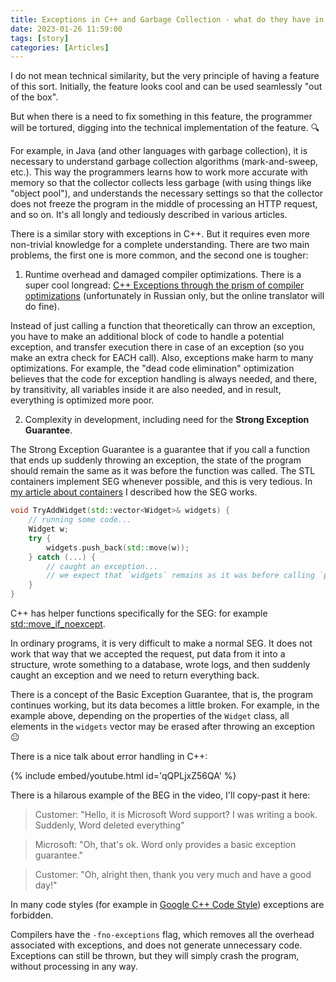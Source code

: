 ```yaml
---
title: Exceptions in C++ and Garbage Collection - what do they have in common? ♻️
date: 2023-01-26 11:59:00
tags: [story]
categories: [Articles]
---
```


I do not mean technical similarity,
but the very principle of having a feature of this sort.
Initially, the feature looks cool and can be used seamlessly "out of the box".

But when there is a need to fix something in this feature,
the programmer will be tortured, digging into the technical implementation of the feature. 🔍

For example, in Java (and other languages with garbage collection),
it is necessary to understand garbage collection algorithms (mark-and-sweep, etc.).
This way the programmers learns how to work more accurate with memory so that the collector collects less garbage (with using things like "object pool"),
and understands the necessary settings so that the collector does not freeze the program in the middle of processing an HTTP request, and so on.
It's all longly and tediously described in various articles.

There is a similar story with exceptions in C++.
But it requires even more non-trivial knowledge for a complete understanding.
There are two main problems, the first one is more common, and the second one is tougher:

1. Runtime overhead and damaged compiler optimizations.
There is a super cool longread: [C++ Exceptions through the prism of compiler optimizations](https://habr.com/ru/company/jugru/blog/494986/) (unfortunately in Russian only,
but the online translator will do fine).

Instead of just calling a function that theoretically can throw an exception,
you have to make an additional block of code to handle a potential exception, and transfer execution there in case of an exception (so you make an extra check for EACH call).
Also, exceptions make harm to many optimizations.
For example, the "dead code elimination" optimization believes that the code for exception handling is always needed,
and there, by transitivity, all variables inside it are also needed, and in result, everything is optimized more poor.

2. Complexity in development, including need for the **Strong Exception Guarantee**.

The Strong Exception Guarantee is a guarantee that if you call a function that ends up suddenly throwing an exception,
the state of the program should remain the same as it was before the function was called.
The STL containers implement SEG whenever possible, and this is very tedious.
In [my article about containers](https://habr.com/ru/post/664044/) I described how the SEG works.
```c++
void TryAddWidget(std::vector<Widget>& widgets) {
    // running some code...
    Widget w;
    try {
        widgets.push_back(std::move(w));
    } catch (...) {
        // caught an exception...
        // we expect that `widgets` remains as it was before calling `push_back`
    }
}
```
C++ has helper functions specifically for the SEG: for example [std::move_if_noexcept](https://en.cppreference.com/w/cpp/utility/move_if_noexcept).

In ordinary programs, it is very difficult to make a normal SEG.
It does not work that way that we accepted the request, put data from it into a structure, wrote something to a database,
wrote logs, and then suddenly caught an exception and we need to return everything back.

There is a concept of the Basic Exception Guarantee, that is, the program continues working,
but its data becomes a little broken.
For example, in the example above, depending on the properties of the `Widget` class, all elements in the `widgets` vector
may be erased after throwing an exception 😐

There is a nice talk about error handling in C++:

{% include embed/youtube.html id='qQPLjxZ56QA' %}

There is a hilarous example of the BEG in the video, I'll copy-past it here:
> Customer: "Hello, it is Microsoft Word support? I was writing a book. Suddenly, Word deleted everything"

> Microsoft: "Oh, that's ok. Word only provides a basic exception guarantee."

> Customer: "Oh, alright then, thank you very much and have a good day!"

In many code styles (for example in [Google C++ Code Style](https://google.github.io/styleguide/cppguide.html)) exceptions are forbidden.

Compilers have the `-fno-exceptions` flag, which removes all the overhead associated with exceptions,
and does not generate unnecessary code. Exceptions can still be thrown, but they will simply crash the program, without processing in any way.
